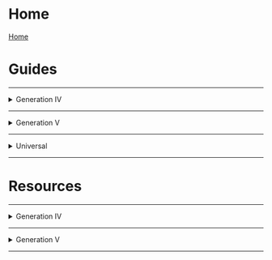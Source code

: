 # Home

[Home](README.md)

# Guides
---
<details>
<summary>Generation IV</summary>
<br>
<br>

<details>
<summary>Diamond and Pearl</summary>
<br>


</details>

<details>
<summary>Platinum</summary>
<br>

[Adding New Poké Marts](gen4/guides/field/pt_hgss-pokemarts.md)

[Setting the Weather from a Script](gen4/guides/field/pt_hgss-script_weather.md)

</details>

<details>
<summary>Heartgold and SoulSilver</summary>
<br>

[Adding New Poké Marts](gen4/guides/field/pt_hgss-pokemarts.md)

[Editing the Town Map](gen4/guides/interface/hgss-town_map.md)

[Setting the Weather from a Script](gen4/guides/field/pt_hgss-script_weather.md)

</details>
<br>

</details>

---

<details>
<summary>Generation V</summary>
<br>
<br>

<details>
<summary>Black and White</summary>
<br>

[Code Injection](gen5/guides/misc/bw_b2w2-code_injection.md)

</details>

<details>
<summary>Black 2 and White 2</summary>
<br>

[Code Injection](gen5/guides/misc/bw_b2w2-code_injection.md)

[Fairy Type Insertion](gen5/guides/misc/b2w2-fairy.md)

</details>

<br>
</details>

---

<details>
<summary>Universal</summary>
<br>
<br>

[Code Injection](universal/guides/code_injection/code_injection.md)

[Sprite Indexing](universal/guides/sprite_indexing/indexing.md)

- [Sprite Indexing with GIMP](universal/guides/sprite_indexing/resources/gimp/gimp.md)

[NCER Sprite Editing](universal/guides/ncer_sprite_editing/ncer_sprite_editing.md)

<br>
</details>

---

# Resources

---

<details>
<summary>Generation IV</summary>
<br>
<br>

<details>
<summary>Diamond and Pearl</summary>
<br>


</details>

<details>
<summary>Platinum</summary>
<br>


</details>

<details>
<summary>Heartgold and SoulSilver</summary>
<br>

[Town Map Structures](gen4/resources/interface/hgss-town_map_spots.md)

</details>
<br>

</details>


---

<details>
<summary>Generation V</summary>
<br>
<br>

<details>
<summary>Black and White</summary>
<br>

[Maps](gen5/resources/field/bw_b2w2-maps.md)

[Zone Entities](gen5/resources/field/bw_b2w2-zone_entities.md)

</details>

<details>
<summary>Black 2 and White 2</summary>
<br>

[Area Data](gen5/resources/field/b2w2-area_data.md)

[Maps](gen5/resources/field/bw_b2w2-maps.md)

[Zone Entities](gen5/resources/field/bw_b2w2-zone_entities.md)

</details>

<br>
</details>

---
